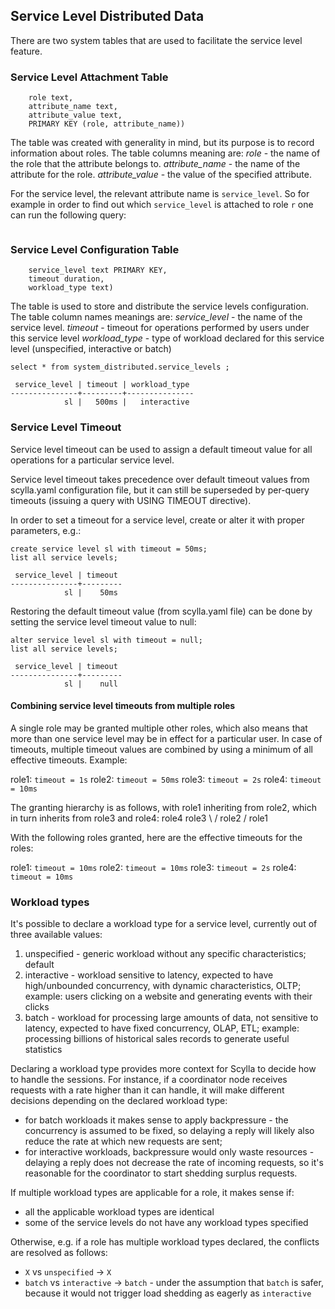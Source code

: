 ## Service Level Distributed Data

There are two system tables that are used to facilitate the service level feature.


### Service Level Attachment Table

```CREATE TABLE system_auth.role_attributes (
    role text,
    attribute_name text,
    attribute_value text,
    PRIMARY KEY (role, attribute_name))
```
The table was created with generality in mind, but its purpose is to record
information about roles. The table columns meaning are:
*role* - the name of the role that the attribute belongs to.
*attribute_name* - the name of the attribute for the role.
*attribute_value* - the value of the specified attribute.

For the service level, the relevant attribute name is `service_level`.
So for example in order to find out which `service_level` is attached to role `r`
one can run the following query:

```SELECT * FROM  system_auth.role_attributes WHERE role='r' and attribute_name='service_level'
```

### Service Level Configuration Table

```CREATE TABLE system_distributed.service_levels (
    service_level text PRIMARY KEY,
    timeout duration,
    workload_type text)
```

The table is used to store and distribute the service levels configuration.
The table column names meanings are:
*service_level* - the name of the service level.
*timeout* - timeout for operations performed by users under this service level
*workload_type* - type of workload declared for this service level (unspecified, interactive or batch)

```
select * from system_distributed.service_levels ;

 service_level | timeout | workload_type
---------------+---------+---------------
            sl |   500ms |   interactive

```

### Service Level Timeout

Service level timeout can be used to assign a default timeout value for all operations for a particular service level.

Service level timeout takes precedence over default timeout values from scylla.yaml configuration
file, but it can still be superseded by per-query timeouts (issuing a query with USING TIMEOUT directive).

In order to set a timeout for a service level, create or alter it with proper parameters, e.g.:
```
create service level sl with timeout = 50ms;
list all service levels;

 service_level | timeout 
---------------+---------
            sl |    50ms

```

Restoring the default timeout value (from scylla.yaml file) can be done by setting the service level timeout value to null:
```
alter service level sl with timeout = null;
list all service levels;

 service_level | timeout 
---------------+---------
            sl |    null

```

#### Combining service level timeouts from multiple roles

A single role may be granted multiple other roles, which also means that more than one service level may be in effect
for a particular user. In case of timeouts, multiple timeout values are combined by using a minimum of all effective
timeouts. Example:

role1: `timeout = 1s`
role2: `timeout = 50ms`
role3: `timeout = 2s`
role4: `timeout = 10ms`

The granting hierarchy is as follows, with role1 inheriting from role2, which in turn
inherits from role3 and role4:
      role4  role3
         \   /
         role2
          /
       role1
        
With the following roles granted, here are the effective timeouts for the roles:

role1: `timeout = 10ms`
role2: `timeout = 10ms`
role3: `timeout = 2s`
role4: `timeout = 10ms`

### Workload types

It's possible to declare a workload type for a service level, currently out of three available values:
 1. unspecified - generic workload without any specific characteristics; default
 2. interactive - workload sensitive to latency, expected to have high/unbounded concurrency,
    with dynamic characteristics, OLTP;
    example: users clicking on a website and generating events with their clicks
 3. batch - workload for processing large amounts of data, not sensitive to latency, expected to have
    fixed concurrency, OLAP, ETL;
    example: processing billions of historical sales records to generate useful statistics

Declaring a workload type provides more context for Scylla to decide how to handle the sessions.
For instance, if a coordinator node receives requests with a rate higher than it can handle,
it will make different decisions depending on the declared workload type:
 - for batch workloads it makes sense to apply backpressure - the concurrency is assumed to be fixed,
   so delaying a reply will likely also reduce the rate at which new requests are sent;
 - for interactive workloads, backpressure would only waste resources - delaying a reply does not
   decrease the rate of incoming requests, so it's reasonable for the coordinator to start shedding
   surplus requests.

If multiple workload types are applicable for a role, it makes sense if:
 - all the applicable workload types are identical
 - some of the service levels do not have any workload types specified

Otherwise, e.g. if a role has multiple workload types declared,
the conflicts are resolved as follows:
 - `X` vs `unspecified` -> `X`
 - `batch` vs `interactive` -> `batch` - under the assumption that `batch` is safer, because it would not trigger load shedding as eagerly as `interactive`
